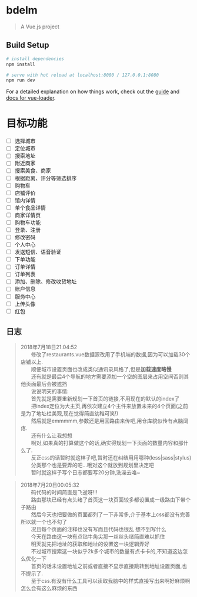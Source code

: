 # bdelm

> A Vue.js project

## Build Setup

``` bash
# install dependencies
npm install

# serve with hot reload at localhost:8080 / 127.0.0.1:8080
npm run dev
```

For a detailed explanation on how things work, check out the [guide](http://vuejs-templates.github.io/webpack/) and [docs for vue-loader](http://vuejs.github.io/vue-loader).

# 目标功能
- [ ] 选择城市
- [ ] 定位城市
- [ ] 搜索地址
- [ ] 附近商家
- [ ] 搜索美食、商家
- [ ] 根据距离、评分等筛选排序
- [ ] 购物车
- [ ] 店铺评价
- [ ] 馆内详情
- [ ] 单个食品详情
- [ ] 商家详情页
- [ ] 购物车功能
- [ ] 登录、注册
- [ ] 修改密码
- [ ] 个人中心
- [ ] 发送短信、语音验证
- [ ] 下单功能
- [ ] 订单详情
- [ ] 订单列表
- [ ] 添加、删除、修改收货地址
- [ ] 账户信息
- [ ] 服务中心
- [ ] 上传头像
- [ ] 红包

## 日志
>2018年7月18日21:04:52<br>
>　　修改了restaurants.vue数据源改用了手机端的数据,因为可以加载30个店铺以上.<br>
　　顺便城市设置页面也改成类似通讯录风格了,但是**加载速度略慢**<br>
　　还有就是最后4个导航的地方需要添加一个空的图层来占用空间否则其他页面最后会被遮挡<br>
　　说说明天的事情:<br>
　　首先就是需要重新规划一下首页的链接,不用现在的默认的index了<br>
　　把index定位为大主页,再依次建立4个主件来放置未来的4个页面(之前是为了地址栏美观,现在觉得简直幼稚可笑!)<br>
　　然后就是emmmmm,参数还是用回路由来传吧,用仓库貌似传有点脑阔疼.<br>
　　还有什么让我想想<br>
　　啊对,如果真的打算做这个的话,确实得规划一下页面的数量内容和那什么了.<br>
　　反正css的话暂时就这样子吧,暂时还在纠结用用哪种(less|sass|stylus)<br>
　　分类那个也是要弄的吧...哦对这个就放到规划里决定吧<br>
　　暂时就这样子写个日志都要写20分钟,洗澡去咯~<br>

>2018年7月20日00:05:32<br>
>　　码代码的时间简直是飞逝呀!!!<br>
　　路由那块已经有点头绪了首页这一块页面较多都设置成一级路由下带个子路由<br>
　　然后今天也把要做的页面都列了一下非常多,介于基本上css都没有完善所以就一个也不勾了<br>
　　况且每个页面的注释也没有写而且代码也很乱 想不到写什么<br>
　　今天在路由这一块有点钻牛角尖那一丝丝头绪简直难以抓住<br>
　　明天就先把地址的获取和地址的设置这一块逻辑弄好<br>
　　不过城市搜索这一块似乎2k多个城市的数量有点卡卡的,不知道这边怎么优化一下<br>
　　首页的话未设置地址之前或者直接不显示直接跳转到地址设置页面,也不提示了.<br>
　　至于css.有没有什么工具可以读取我脑中的样式直接写出来啊好麻烦啊怎么会有这么麻烦的东西<br>
